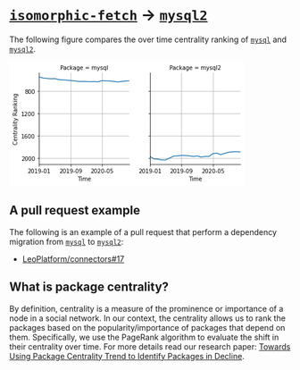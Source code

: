# [`isomorphic-fetch`](https://www.npmjs.com/package/mysql) -> [`mysql2`](https://www.npmjs.com/package/mysql2)

The following figure compares the over time centrality ranking of [`mysql`](https://www.npmjs.com/package/mysql) and [`mysql2`](https://www.npmjs.com/package/mysql2).

![the centrality of mysql and mysql2](../figs/mysql_mysql2.png)

## A pull request example

The following is an example of a pull request that perform a dependency migration from [`mysql`](https://www.npmjs.com/package/mysql) to [`mysql2`](https://www.npmjs.com/package/mysql2):

- [LeoPlatform/connectors#17](https://github.com/LeoPlatform/connectors/pull/17)

## What is package centrality?

By definition, centrality is a measure of the prominence or importance of a node in a social network.
In our context, the centrality allows us to rank the packages based on the popularity/importance of packages that depend on them.
Specifically, we use the PageRank algorithm to evaluate the shift in their centrality over time.
For more details read our research paper: [Towards Using Package Centrality Trend to Identify Packages in Decline](https://arxiv.org/abs/2107.10168).
